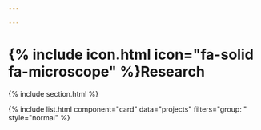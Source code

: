 ```yaml
---

---
```


# {% include icon.html icon="fa-solid fa-microscope" %}Research

{% include section.html %}


{% include list.html component="card" data="projects" filters="group: " style="normal" %}

